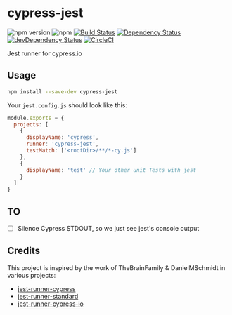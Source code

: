 # cypress-jest

![npm version](https://img.shields.io/npm/v/cypress-jest.svg)
![npm](https://img.shields.io/npm/dm/cypress-jest.svg)
[![Build Status](https://travis-ci.org/YOU54F/cypress-jest.svg?branch=master)](https://travis-ci.org/YOU54F/cypress-jest)
[![Dependency Status](https://img.shields.io/david/you54f/cypress-jest.svg?style=flat-square)](https://david-dm.org/you54f/cypress-jest)
[![devDependency Status](https://img.shields.io/david/dev/you54f/cypress-jest.svg?style=flat-square)](https://david-dm.org/you54f/cypress-jest#info=devDependencies)
[![CircleCI](https://circleci.com/gh/YOU54F/cypress-jest.svg?style=svg)](https://circleci.com/gh/YOU54F/cypress-jest)

Jest runner for cypress.io

## Usage

```sh
npm install --save-dev cypress-jest
```

Your `jest.config.js` should look like this:

```js
module.exports = {
  projects: [
    {
      displayName: 'cypress',
      runner: 'cypress-jest',
      testMatch: ['<rootDir>/**/*-cy.js']
    },
    {
      displayName: 'test' // Your other unit Tests with jest
    }
  ]
}
```

## TO

- [ ] Silence Cypress STDOUT, so we just see jest's console output

## Credits

This project is inspired by the work of TheBrainFamily & DanielMSchmidt in various projects:

* [jest-runner-cypress](https://github.com/TheBrainFamily/jest-runner-cypress)
* [jest-runner-standard](https://github.com/TheBrainFamily/jest-runner-standard)
* [jest-runner-cypress-io](https://github.com/DanielMSchmidt/jest-runner-cypress-io)

